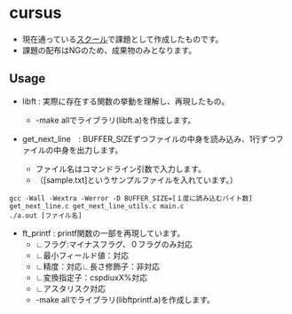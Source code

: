 # cursus　
* 現在通っている[スクール](https://42tokyo.jp/)で課題として作成したものです。
* 課題の配布はNGのため、成果物のみとなります。

## Usage
* libft : 実際に存在する関数の挙動を理解し、再現したもの。
	* -make allでライブラリ(libft.a)を作成します。
 
* get_next_line　: BUFFER_SIZEずつファイルの中身を読み込み、1行ずつファイルの中身を出力します。
	* ファイル名はコマンドライン引数で入力します。
	* （[sample.txt]というサンプルファイルを入れています。）
```
gcc -Wall -Wextra -Werror -D BUFFER_SIZE=[１度に読み込むバイト数] get_next_line.c get_next_line_utils.c main.c
./a.out [ファイル名]
```

* ft_printf : printf関数の一部を再現しています。
	* ∟フラグ:マイナスフラグ、０フラグのみ対応
	* ∟最小フィールド値：対応
	* ∟精度：対応∟長さ修飾子：非対応
	* ∟変換指定子：cspdiuxX%対応
	* ∟アスタリスク対応
	* -make allでライブラリ(libftprintf.a)を作成します。
